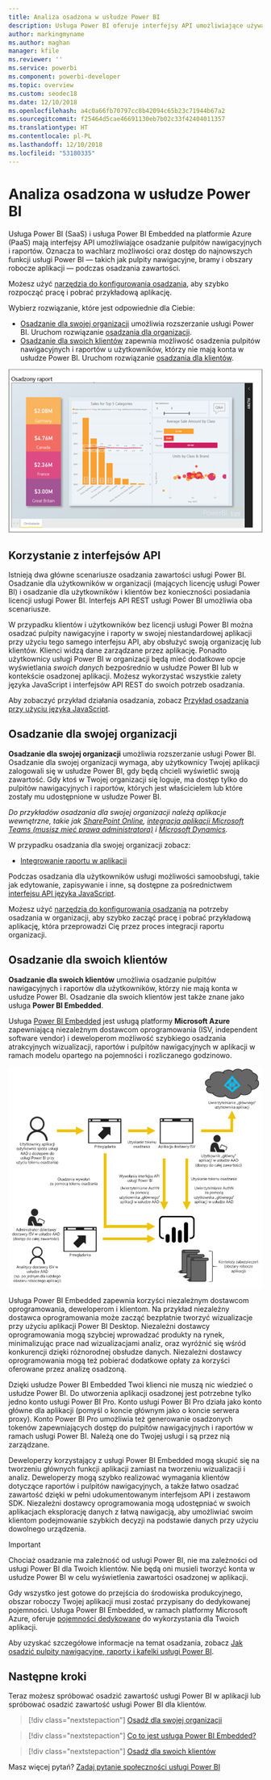 ```yaml
---
title: Analiza osadzona w usłudze Power BI
description: Usługa Power BI oferuje interfejsy API umożliwiające używanie analizy osadzonej dla pulpitów nawigacyjnych i raportów w aplikacjach. Dowiedz się więcej na temat osadzania w usłudze Power BI w środowiskach PaaS i SaaS przy użyciu oprogramowania do analizy osadzonej, narzędzi do analizy osadzonej lub narzędzie do osadzonej analizy osadzonej.
author: markingmyname
ms.author: maghan
manager: kfile
ms.reviewer: ''
ms.service: powerbi
ms.component: powerbi-developer
ms.topic: overview
ms.custom: seodec18
ms.date: 12/10/2018
ms.openlocfilehash: a4c0a66fb70797cc8b42094c65b23c71944b67a2
ms.sourcegitcommit: f25464d5cae46691130eb7b02c33f42404011357
ms.translationtype: HT
ms.contentlocale: pl-PL
ms.lasthandoff: 12/10/2018
ms.locfileid: "53180335"
---
```

# <a name="embedded-analytics-with-power-bi"></a>Analiza osadzona w usłudze Power BI

Usługa Power BI (SaaS) i usługa Power BI Embedded na platformie Azure (PaaS) mają interfejsy API umożliwiające osadzanie pulpitów nawigacyjnych i raportów. Oznacza to wachlarz możliwości oraz dostęp do najnowszych funkcji usługi Power BI — takich jak pulpity nawigacyjne, bramy i obszary robocze aplikacji — podczas osadzania zawartości.

Możesz użyć [narzędzia do konfigurowania osadzania](https://aka.ms/embedsetup), aby szybko rozpocząć pracę i pobrać przykładową aplikację.

Wybierz rozwiązanie, które jest odpowiednie dla Ciebie:

* [Osadzanie dla swojej organizacji](embedding.md#embedding-for-your-organization) umożliwia rozszerzanie usługi Power BI. Uruchom rozwiązanie [osadzania dla organizacji](https://aka.ms/embedsetup/UserOwnsData).
* [Osadzanie dla swoich klientów](embedding.md#embedding-for-your-customers) zapewnia możliwość osadzenia pulpitów nawigacyjnych i raportów u użytkowników, którzy nie mają konta w usłudze Power BI. Uruchom rozwiązanie [osadzania dla klientów](https://aka.ms/embedsetup/AppOwnsData).

![Przykład usługi PBIE](media/what-can-you-do/what-can-you-do-02.png)

## <a name="using-apis"></a>Korzystanie z interfejsów API

Istnieją dwa główne scenariusze osadzania zawartości usługi Power BI.  Osadzanie dla użytkowników w organizacji (mających licencję usługi Power BI) i osadzanie dla użytkowników i klientów bez konieczności posiadania licencji usługi Power BI. Interfejs API REST usługi Power BI umożliwia oba scenariusze.

W przypadku klientów i użytkowników bez licencji usługi Power BI można osadzać pulpity nawigacyjne i raporty w swojej niestandardowej aplikacji przy użyciu tego samego interfejsu API, aby obsłużyć swoją organizację lub klientów. Klienci widzą dane zarządzane przez aplikację. Ponadto użytkownicy usługi Power BI w organizacji będą mieć dodatkowe opcje wyświetlania *swoich danych* bezpośrednio w usłudze Power BI lub w kontekście osadzonej aplikacji. Możesz wykorzystać wszystkie zalety języka JavaScript i interfejsów API REST do swoich potrzeb osadzania.

Aby zobaczyć przykład działania osadzania, zobacz [Przykład osadzania przy użyciu języka JavaScript](https://microsoft.github.io/PowerBI-JavaScript/demo/).

## <a name="embedding-for-your-organization"></a>Osadzanie dla swojej organizacji

**Osadzanie dla swojej organizacji** umożliwia rozszerzanie usługi Power BI. Osadzanie dla swojej organizacji wymaga, aby użytkownicy Twojej aplikacji zalogowali się w usłudze Power BI, gdy będą chcieli wyświetlić swoją zawartość. Gdy ktoś w Twojej organizacji się loguje, ma dostęp tylko do pulpitów nawigacyjnych i raportów, których jest właścicielem lub które zostały mu udostępnione w usłudze Power BI.

*Do przykładów osadzania dla swojej organizacji należą aplikacje wewnętrzne, takie jak [SharePoint Online](https://powerbi.microsoft.com/blog/integrate-power-bi-reports-in-sharepoint-online/), [integracja aplikacji Microsoft Teams (musisz mieć prawa administratora)](https://powerbi.microsoft.com/blog/power-bi-teams-up-with-microsoft-teams/) i [Microsoft Dynamics](https://docs.microsoft.com/dynamics365/customer-engagement/basics/add-edit-power-bi-visualizations-dashboard).*

W przypadku osadzania dla swojej organizacji zobacz:

* [Integrowanie raportu w aplikacji](embed-sample-for-your-organization.md)

Podczas osadzania dla użytkowników usługi możliwości samoobsługi, takie jak edytowanie, zapisywanie i inne, są dostępne za pośrednictwem [interfejsu API języka JavaScript](https://github.com/Microsoft/PowerBI-JavaScript).

Możesz użyć [narzędzia do konfigurowania osadzania](https://aka.ms/embedsetup/UserOwnsData) na potrzeby osadzania w organizacji, aby szybko zacząć pracę i pobrać przykładową aplikację, która przeprowadzi Cię przez proces integracji raportu organizacji.

## <a name="embedding-for-your-customers"></a>Osadzanie dla swoich klientów

**Osadzanie dla swoich klientów** umożliwia osadzanie pulpitów nawigacyjnych i raportów dla użytkowników, którzy nie mają konta w usłudze Power BI. Osadzanie dla swoich klientów jest także znane jako usługa **Power BI Embedded**.

Usługa [Power BI Embedded](azure-pbie-what-is-power-bi-embedded.md) jest usługą platformy **Microsoft Azure** zapewniającą niezależnym dostawcom oprogramowania (ISV, independent software vendor) i deweloperom możliwość szybkiego osadzania atrakcyjnych wizualizacji, raportów i pulpitów nawigacyjnych w aplikacji w ramach modelu opartego na pojemności i rozliczanego godzinowo.

![Przepływ osadzania dla swoich klientów](media/embedding/powerbi-embed-flow.png)

Usługa Power BI Embedded zapewnia korzyści niezależnym dostawcom oprogramowania, deweloperom i klientom. Na przykład niezależny dostawca oprogramowania może zacząć bezpłatnie tworzyć wizualizacje przy użyciu aplikacji Power BI Desktop. Niezależni dostawcy oprogramowania mogą szybciej wprowadzać produkty na rynek, minimalizując prace nad wizualizacjami analiz, oraz wyróżnić się wśród konkurencji dzięki różnorodnej obsłudze danych. Niezależni dostawcy oprogramowania mogą też pobierać dodatkowe opłaty za korzyści oferowane przez analizę osadzoną.

Dzięki usłudze Power BI Embedded Twoi klienci nie muszą nic wiedzieć o usłudze Power BI. Do utworzenia aplikacji osadzonej jest potrzebne tylko jedno konto usługi Power BI Pro. Konto usługi Power BI Pro działa jako konto główne dla aplikacji (pomyśl o koncie głównym jako o koncie serwera proxy). Konto Power BI Pro umożliwia też generowanie osadzonych tokenów zapewniających dostęp do pulpitów nawigacyjnych i raportów w ramach usługi Power BI. Należą one do Twojej usługi i są przez nią zarządzane.

Deweloperzy korzystający z usługi Power BI Embedded mogą skupić się na tworzeniu głównych funkcji aplikacji zamiast na tworzeniu wizualizacji i analiz. Deweloperzy mogą szybko realizować wymagania klientów dotyczące raportów i pulpitów nawigacyjnych, a także łatwo osadzać zawartość dzięki w pełni udokumentowanym interfejsom API i zestawom SDK. Niezależni dostawcy oprogramowania mogą udostępniać w swoich aplikacjach eksplorację danych z łatwą nawigacją, aby umożliwiać swoim klientom podejmowanie szybkich decyzji na podstawie danych przy użyciu dowolnego urządzenia.

> [!IMPORTANT]
> Chociaż osadzanie ma zależność od usługi Power BI, nie ma zależności od usługi Power BI dla Twoich klientów. Nie będą oni musieli tworzyć konta w usłudze Power BI w celu wyświetlenia zawartości osadzonej w aplikacji.

Gdy wszystko jest gotowe do przejścia do środowiska produkcyjnego, obszar roboczy Twojej aplikacji musi zostać przypisany do dedykowanej pojemności. Usługa Power BI Embedded, w ramach platformy Microsoft Azure, oferuje [pojemności dedykowane](azure-pbie-create-capacity.md) do wykorzystania dla Twoich aplikacji.

Aby uzyskać szczegółowe informacje na temat osadzania, zobacz [Jak osadzić pulpity nawigacyjne, raporty i kafelki usługi Power BI](embed-sample-for-customers.md).

## <a name="next-steps"></a>Następne kroki

Teraz możesz spróbować osadzić zawartość usługi Power BI w aplikacji lub spróbować osadzić zawartość usługi Power BI dla klientów.

> [!div class="nextstepaction"]
> [Osadź dla swojej organizacji](embed-sample-for-your-organization.md)

> [!div class="nextstepaction"]
> [Co to jest usługa Power BI Embedded?](azure-pbie-what-is-power-bi-embedded.md)

> [!div class="nextstepaction"]
>[Osadź dla swoich klientów](embed-sample-for-customers.md)

Masz więcej pytań? [Zadaj pytanie społeczności usługi Power BI](http://community.powerbi.com/)